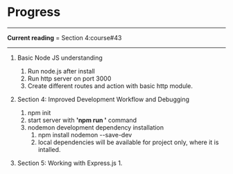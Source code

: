 # Progress

----------

__Current reading__ = Section 4:course#43

------------------

1. Basic Node JS understanding
    1. Run node.js after install
    2. Run http server on port 3000
    3. Create different routes and action with basic http module.

2. Section 4: Improved Development Workflow and Debugging
    1. npm init
    2. start server with __'npm run <script-name>'__ command
    3. nodemon development dependency installation
         1. npm install nodemon --save-dev
         2. local dependencies will be available for project only, where it is intalled.
    
3. Section 5: Working with Express.js
    1. 